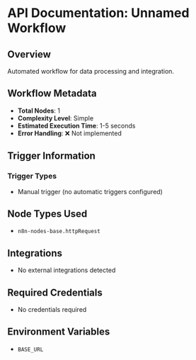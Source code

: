 # API Documentation: Unnamed Workflow

## Overview
Automated workflow for data processing and integration.

## Workflow Metadata
- **Total Nodes**: 1
- **Complexity Level**: Simple
- **Estimated Execution Time**: 1-5 seconds
- **Error Handling**: ❌ Not implemented

## Trigger Information
### Trigger Types
- Manual trigger (no automatic triggers configured)

## Node Types Used
- `n8n-nodes-base.httpRequest`

## Integrations
- No external integrations detected

## Required Credentials
- No credentials required

## Environment Variables
- `BASE_URL`
